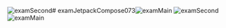 ![examSecond](https://github.com/user-attachments/assets/db4ae385-e353-4add-b677-08d0579b2612)# examJetpackCompose073![examMain](https://github.com/user-attachments/assets/019e9ef6-3761-44cd-b6c9-39040f770679)
![examSecond](https://github.com/user-attachments/assets/1e80ee4d-c7a8-4ac5-92a4-8e163d08801e)
![examMain](https://github.com/user-attachments/assets/ddd9c134-c659-44a9-88bf-60657720bca7)
